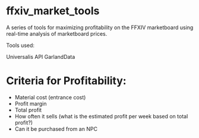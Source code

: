 # ffxiv_market_tools
A series of tools for maximizing profitability on the FFXIV marketboard using real-time analysis of marketboard prices.

Tools used:

Universalis API
GarlandData

# Criteria for Profitability:
* Material cost (entrance cost)
* Profit margin
* Total profit
* How often it sells (what is the estimated profit per week based on total profit?)
* Can it be purchased from an NPC
